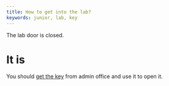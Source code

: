 ```yaml
---
title: How to get into the lab?
keywords: junior, lab, key
---
```


The lab door is closed.

# It is
You should [get the key](060-key.md) from admin office and use it to open it.
